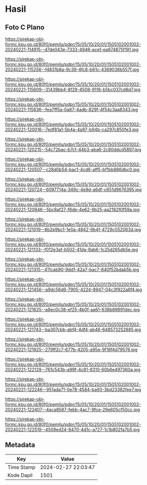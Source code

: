 # Hasil

## Foto C Plano

https://sirekap-obj-formc.kpu.go.id/80f0/pemilu/pdpr/15/05/10/20/01/1505102001002-20240221-114915--d7de043e-7333-4946-ace1-ea674875f191.jpg

https://sirekap-obj-formc.kpu.go.id/80f0/pemilu/pdpr/15/05/10/20/01/1505102001002-20240221-115256--f4831b8a-9c39-4fc8-b61c-4369036b557f.jpg

https://sirekap-obj-formc.kpu.go.id/80f0/pemilu/pdpr/15/05/10/20/01/1505102001002-20240221-115609--31439bb4-8f29-4508-9118-b5bc037cd8d7.jpg

https://sirekap-obj-formc.kpu.go.id/80f0/pemilu/pdpr/15/05/10/20/01/1505102001002-20240221-115836--fea7ff5a-0a87-4adb-829f-4f54c3aa8343.jpg

https://sirekap-obj-formc.kpu.go.id/80f0/pemilu/pdpr/15/05/10/20/01/1505102001002-20240221-120016--7edf81a1-5b4a-4a97-b94b-ca297c850fe3.jpg

https://sirekap-obj-formc.kpu.go.id/80f0/pemilu/pdpr/15/05/10/20/01/1505102001002-20240221-120215--54c72bac-b7cf-44b3-aba6-2c80ddcd5897.jpg

https://sirekap-obj-formc.kpu.go.id/80f0/pemilu/pdpr/15/05/10/20/01/1505102001002-20240221-120507--c28d0b54-bac1-4cd6-aff5-bf1bb886dbc0.jpg

https://sirekap-obj-formc.kpu.go.id/80f0/pemilu/pdpr/15/05/10/20/01/1505102001002-20240221-120724--6097714a-349c-4e9d-a6df-c651d9676395.jpg

https://sirekap-obj-formc.kpu.go.id/80f0/pemilu/pdpr/15/05/10/20/01/1505102001002-20240221-120846--5bc8af27-f6de-4e62-9b25-aa2182f0f59a.jpg

https://sirekap-obj-formc.kpu.go.id/80f0/pemilu/pdpr/15/05/10/20/01/1505102001002-20240221-121019--8b2e9bc1-1e0a-4842-9b4f-4729c052063d.jpg

https://sirekap-obj-formc.kpu.go.id/80f0/pemilu/pdpr/15/05/10/20/01/1505102001002-20240221-121133--f012e3af-b502-41da-9ab6-1c25d265db5e.jpg

https://sirekap-obj-formc.kpu.go.id/80f0/pemilu/pdpr/15/05/10/20/01/1505102001002-20240221-121315--411cab90-9dd1-42a7-bac7-840f52bdab5b.jpg

https://sirekap-obj-formc.kpu.go.id/80f0/pemilu/pdpr/15/05/10/20/01/1505102001002-20240221-121456--a9dc56d6-7905-4224-8947-04c3f922a6f4.jpg

https://sirekap-obj-formc.kpu.go.id/80f0/pemilu/pdpr/15/05/10/20/01/1505102001002-20240221-121625--a8ec0c38-ef25-4b0f-aa61-638b89891dec.jpg

https://sirekap-obj-formc.kpu.go.id/80f0/pemilu/pdpr/15/05/10/20/01/1505102001002-20240221-121743--ba307cbb-abf4-4df4-ab46-648573252885.jpg

https://sirekap-obj-formc.kpu.go.id/80f0/pemilu/pdpr/15/05/10/20/01/1505102001002-20240221-121925--279ff2c7-677b-4205-a95e-9f18f4d79576.jpg

https://sirekap-obj-formc.kpu.go.id/80f0/pemilu/pdpr/15/05/10/20/01/1505102001002-20240221-122129--761c543b-a99f-4c81-8310-60b6e497360a.jpg

https://sirekap-obj-formc.kpu.go.id/80f0/pemilu/pdpr/15/05/10/20/01/1505102001002-20240221-122246--951ada71-0e78-4584-ba93-3bd23382fee7.jpg

https://sirekap-obj-formc.kpu.go.id/80f0/pemilu/pdpr/15/05/10/20/01/1505102001002-20240221-122407--4aca8587-febb-4ac7-9fce-29e605cf50cc.jpg

https://sirekap-obj-formc.kpu.go.id/80f0/pemilu/pdpr/15/05/10/20/01/1505102001002-20240221-122519--4509ed24-8470-4d1c-a727-1c1b802fa7b5.jpg


## Metadata

| Key        | Value               |
| ---------- | ------------------- |
| Time Stamp | 2024-02-27 22:03:47 |
| Kode Dapil | 1501                |



